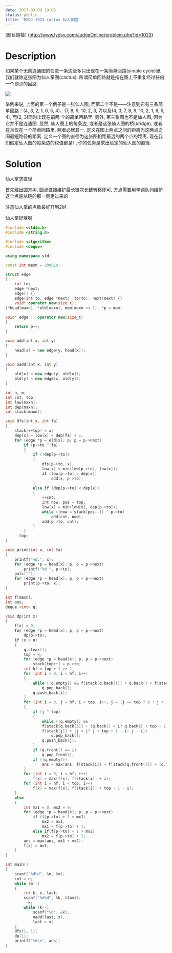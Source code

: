 ```yaml
---
date: 2017-03-09 19:03
status: public
title: 'BZOJ 1023 cactus 仙人掌图'
---
```


[题目链接] (http://www.lydsy.com/JudgeOnline/problem.php?id=1023)

# Description

如果某个无向连通图的任意一条边至多只出现在一条简单回路(simple cycle)里, 我们就称这张图为仙人掌图(cactus). 所谓简单回路就是指在图上不重复经过任何一个顶点的回路. 

![](http://www.lydsy.com/JudgeOnline/images/1023/1.jpg)

举例来说, 上面的第一个例子是一张仙人图, 而第二个不是——注意到它有三条简单回路：(4, 3, 2, 1, 6, 5, 4)、(7, 8, 9, 10, 2, 3, 7)以及(4, 3, 7, 8, 9, 10, 2, 1, 6, 5, 4), 而(2, 3)同时出现在前两
个的简单回路里. 另外, 第三张图也不是仙人图, 因为它并不是连通图. 显然, 仙人图上的每条边, 或者是这张仙人图的桥(bridge), 或者在且仅在一个简单回路里, 两者必居其一. 定义在图上两点之间的距离为这两点之间最短路径的距离. 定义一个图的直径为这张图相距最远的两个点的距离. 现在我们假定仙人图的每条边的权值都是1
, 你的任务是求出给定的仙人图的直径. 

# Solution

仙人掌求直径

首先建出圆方树, 圆点直接维护最长链次长链转移即可, 方点需要用单调队列维护这个点是从链的那一侧走过来的

注意仙人掌的点数最好开到$2M$

仙人掌好难啊

``` c++
#include <stdio.h>
#include <string.h>

#include <algorithm>
#include <deque>

using namespace std;

const int maxn = 200010;

struct edge
{
	int to;
	edge *next;
	edge() {}
	edge(int to, edge *next) :to(to), next(next) {}
	void* operator new(size_t);
}*head[maxn], *old[maxn], mem[maxn << 1], *p = mem;

void* edge :: operator new(size_t)
{
	return p++;
}

void add(int x, int y)
{
	head[x] = new edge(y, head[x]);
}

void oadd(int x, int y)
{
	old[x] = new edge(y, old[x]);
	old[y] = new edge(x, old[y]);
}

int n, m;
int cnt, top;
int low[maxn];
int dep[maxn];
int stack[maxn];

void dfs(int x, int fa)
{
	stack[++top] = x;
	dep[x] = low[x] = dep[fa] + 1;
	for (edge *p = old[x]; p; p = p->next)
		if (p->to ^ fa)
		{
			if (!dep[p->to])
			{
				dfs(p->to, x);
				low[x] = min(low[p->to], low[x]);
				if (low[p->to] > dep[x])
					add(x, p->to);
			} 
			else if (dep[p->to] < dep[x])
			{
				++cnt;
				int now, pos = top;
				low[x] = min(low[x], dep[p->to]);
				while ((now = stack[pos--]) ^ p->to)
					add(cnt, now);
				add(p->to, cnt);
			}
		}
	--top;
}

void print(int x, int fa)
{
	printf("%d:", x);
	for (edge *p = head[x]; p; p = p->next)
		printf("%d ", p->to);
	puts("");
	for (edge *p = head[x]; p; p = p->next)
		print(p->to, x);
}

int f[maxn];
int ans;
deque <int> q;

void dp(int x)
{
	f[x] = 0;
	for (edge *p = head[x]; p; p = p->next)
		dp(p->to);
	if (x > n)
	{
		q.clear();
		top = 0;
		for (edge *p = head[x]; p; p = p->next)
			stack[top++] = p->to;
		int hf = top + 1 >> 1;
		for (int i = 0; i < hf; i++)
		{
			while (!q.empty() && f[stack[q.back()]] + q.back() < f[stack[i]] + i)
				q.pop_back();
			q.push_back(i);
		}
		for (int i = 0, j = hf; i < top; i++, j = (j == top ? 0 : j + 1))
		{
			if (j ^ top)
			{
				while (!q.empty() && 
				f[stack[q.back()]] + (q.back() < i? q.back() + top + 1 - i : q.back() - i) < 
				f[stack[j]] + (j < i? j + top + 1 - i: j - i))
					q.pop_back();
				q.push_back(j);
			}
			if (q.front() == i)
				q.pop_front();
			if (!q.empty())
				ans = max(ans, f[stack[i]] + f[stack[q.front()]] + (q.front() > i ? q.front() - i : q.front() + top + 1 - i));
		}
		for (int i = 0; i < hf; i++)
			f[x] = max(f[x], f[stack[i]] + i);
		for (int i = hf; i < top; i++)
			f[x] = max(f[x], f[stack[i]] + top - 1 - i);
	}
	else
	{
		int mx1 = 0, mx2 = 0;
		for (edge *p = head[x]; p; p = p->next)
			if (f[p->to] + 1 > mx1)
				mx2 = mx1,
				mx1 = f[p->to] + 1;
			else if(f[p->to] + 1 > mx2)
				mx2 = f[p->to] + 1;
		ans = max(ans, mx1 + mx2);
		f[x] = mx1;
	}
}

int main()
{
	scanf("%d%d", &n, &m);
	cnt = n;
	while (m--)
	{
		int k, x, last;
		scanf("%d%d", &k, &last);
		--k;
		while (k--)
			scanf("%d", &x),
			oadd(last, x),
			last = x;
	}
	dfs(1, 1);
	dp(1);
	printf("%d\n", ans);
}
```